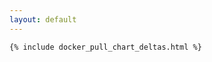 ```yaml
---
layout: default
---
```


<section class="chart mt-3" id="chart">

    {% include docker_pull_chart_deltas.html %}

</section>